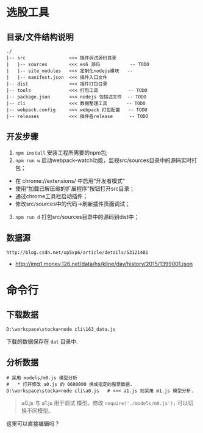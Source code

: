 # 选股工具

## 目录/文件结构说明

``` shell
./
|-- src                <<< 插件调试源码目录
|   |-- sources        <<< es6 源码           -- TODO
|   |-- site_modules   <<< 定制化nodejs模块   -- 
|   |-- manifest.json  <<< 插件入口文件
|-- dist               <<< 插件打包目录      
|-- tools              <<< 打包工具           -- TODO
|-- package.json       <<< nodejs 包描述文件  -- TODO
|-- cli                <<< 数据整理工具       -- TODO
|-- webpack.config     <<< webpack 打包配置   -- TODO
|-- releases           <<< 插件各release      -- TODO
```

## 开发步骤

1. `npm install` 安装工程所需要的npm包;
2. `npm run w` 启动webpack-watch功能，监视src/sources目录中的源码实时打包；
  * 在 chrome://extensions/ 中启用“开发者模式”
  * 使用“加载已解压缩的扩展程序”按钮打开src目录；
  * 通过chrome工具栏启动插件；
  * 修改src/sources中的代码->刷新插件页面调试；
3. `npm run d` 打包src/sources目录中的源码到dist中； 


## 数据源


 `http://blog.csdn.net/xp5xp6/article/details/53121481`
 
 * http://img1.money.126.net/data/hs/kline/day/history/2015/1399001.json 
 

# 命令行

## 下载数据
```shell
D:\workspace\stocka>node cli\163_data.js
```
下载的数据保存在 `dat` 目录中.

## 分析数据
```shell
# 采用 models/m0.js 模型分析
#   * 打开修改 a0.js 的 0600000 换成指定的股票数据.
D:\workspace\stocka>node cli\a0.js   # <<< a1.js 则采用 m1.js 模型分析. 
```

> a0.js 与 a1.js 用于调试 模型。修改 `require('./models/m0.js');` 可以切换不同模型。 


这里可以直接编辑吗？


